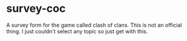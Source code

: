 # survey-coc
A survey form for the game called clash of clans. This is not an official thing. I just couldn't select any topic so just get with this.
